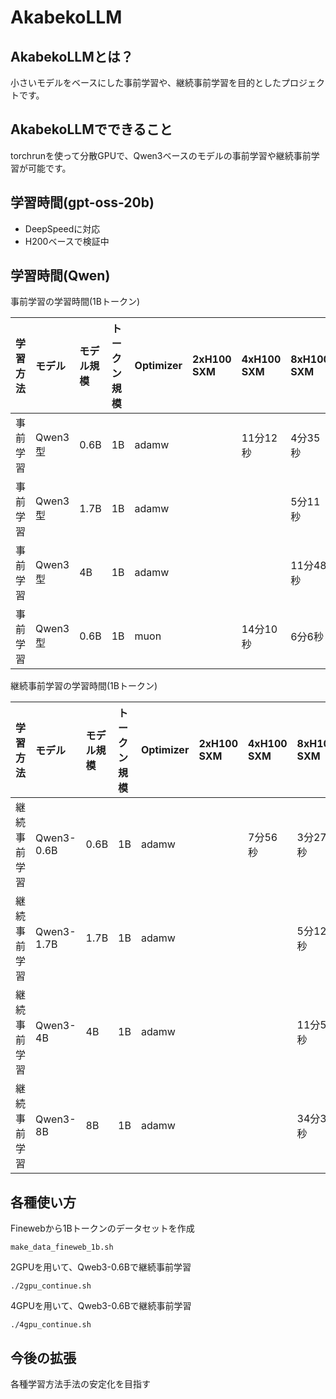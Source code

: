 # AkabekoLLM

## AkabekoLLMとは？

小さいモデルをベースにした事前学習や、継続事前学習を目的としたプロジェクトです。　

## AkabekoLLMでできること

torchrunを使って分散GPUで、Qwen3ベースのモデルの事前学習や継続事前学習が可能です。

## 学習時間(gpt-oss-20b)

- DeepSpeedに対応
- H200ベースで検証中

## 学習時間(Qwen)

事前学習の学習時間(1Bトークン)

|学習方法|モデル|モデル規模|トークン規模|Optimizer|2xH100 SXM|4xH100 SXM|8xH100 SXM|バッチサイズ|Storage容量|
|:--|:--|:--|:--|:--|:--|:--|:--|:--|:--|
|事前学習|Qwen3型|0.6B|1B|adamw||11分12秒|4分35秒|16|<100GB|
|事前学習|Qwen3型|1.7B|1B|adamw|||5分11秒|16|<100GB|
|事前学習|Qwen3型|4B|1B|adamw|||11分48秒|8|<100GB|
|事前学習|Qwen3型|0.6B|1B|muon||14分10秒|6分6秒|16|<100GB|

継続事前学習の学習時間(1Bトークン)

|学習方法|モデル|モデル規模|トークン規模|Optimizer|2xH100 SXM|4xH100 SXM|8xH100 SXM|バッチサイズ|Storage容量|
|:--|:--|:--|:--|:--|:--|:--|:--|:--|:--|
|継続事前学習|Qwen3-0.6B|0.6B|1B|adamw||7分56秒|3分27秒|16|<100GB|
|継続事前学習|Qwen3-1.7B|1.7B|1B|adamw|||5分12秒|16|<100GB|
|継続事前学習|Qwen3-4B|4B|1B|adamw|||11分51秒|8|<100GB|
|継続事前学習|Qwen3-8B|8B|1B|adamw|||34分33秒|2|>150GB|


## 各種使い方

Finewebから1Bトークンのデータセットを作成

```
make_data_fineweb_1b.sh
```

2GPUを用いて、Qweb3-0.6Bで継続事前学習

```
./2gpu_continue.sh
```

4GPUを用いて、Qweb3-0.6Bで継続事前学習

```
./4gpu_continue.sh
```

## 今後の拡張

各種学習方法手法の安定化を目指す
